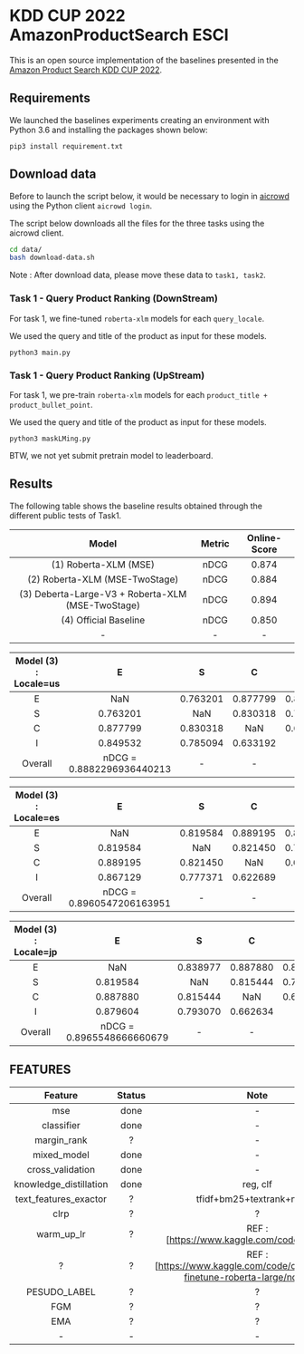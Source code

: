 # KDD CUP 2022 AmazonProductSearch ESCI
This is an open source implementation of the baselines presented in the [Amazon Product Search KDD CUP 2022](https://www.aicrowd.com/challenges/esci-challenge-for-improving-product-search).


## Requirements
We launched the baselines experiments creating an environment with Python 3.6 and installing the packages  shown below:
```
pip3 install requirement.txt
```

## Download data

Before to launch the script below, it would be necessary to login in [aicrowd](https://www.aicrowd.com/) using the Python client `aicrowd login`.

The script below downloads all the files for the three tasks using the aicrowd client.

```bash
cd data/
bash download-data.sh
```
Note : After download data, please move these data to `task1, task2`.


### Task 1 - Query Product Ranking (DownStream)

For task 1, we fine-tuned `roberta-xlm` models for each `query_locale`.

 We used the query and title of the product as input for these models.

```
python3 main.py
```

### Task 1 - Query Product Ranking (UpStream)

For task 1, we pre-train `roberta-xlm` models for each `product_title + product_bullet_point`.

 We used the query and title of the product as input for these models.

```
python3 maskLMing.py
```
BTW, we not yet submit pretrain model to leaderboard.



## Results
The following table shows the baseline results obtained through the different public tests of Task1.

| Model |  Metric  | Online-Score |
|:----:|:--------:|:-----:|
|   (1) Roberta-XLM (MSE)  | nDCG     | 0.874 |
|   (2) Roberta-XLM (MSE-TwoStage)  | nDCG     | 0.884 |
|   (3) Deberta-Large-V3 + Roberta-XLM (MSE-TwoStage)  | nDCG     | 0.894 |
|   (4) Official Baseline | nDCG | 0.850 |
|-|-|-


| Model (3) : Locale=us |  E  | S |  C | I|
|:----:|:--------:|:-----:|:-----:|:-----:|
|   E  | NaN     | 0.763201 |  0.877799 | 0.849532 |
|   S  | 0.763201     | NaN | 0.830318 |  0.785094 |
|   C  | 0.877799     | 0.830318 | NaN | 0.633192 |
|   I | 0.849532 | 0.785094 | 0.633192 | NaN
|Overall |  nDCG = 0.8882296936440213 | -|-|-|


| Model (3) : Locale=es |  E  | S |  C | I|
|:----:|:--------:|:-----:|:-----:|:-----:|
|   E  | NaN     | 0.819584 |  0.889195 | 0.867129 |
|   S  | 0.819584     | NaN | 0.821450 |  0.777371 |
|   C  | 0.889195     | 0.821450 | NaN | 0.622689 |
|   I | 0.867129 | 0.777371 | 0.622689 | NaN
|Overall |  nDCG = 0.8960547206163951 | -|-|-|



| Model (3) : Locale=jp |  E  | S |  C | I|
|:----:|:--------:|:-----:|:-----:|:-----:|
|   E  | NaN     | 0.838977 |  0.887880 | 0.879604 |
|   S  | 0.819584     | NaN | 0.815444 |  0.793070 |
|   C  | 0.887880     | 0.815444 | NaN | 0.662634 |
|   I | 0.879604 | 0.793070 | 0.662634 | NaN
|Overall |  nDCG = 0.8965548666660679 | -|-|-|



## FEATURES


| Feature |  Status  | Note | new | 
|:----:|:--------:|:-----:|:-----:|
|   mse    | done | - | -|
|   classifier  | done     | - | -|
|   margin_rank  | ?     | - | -|
|   mixed_model | done | - | -|
|   cross_validation  | done   | - |-|
|   knowledge_distillation  | done     | reg, clf | - |
|   text_features_exactor  | ?    | tfidf+bm25+textrank+ngram |  (1) |
|   clrp  |  ?     | ? |  (2) |
|   warm_up_lr  |  ?     | REF : [https://www.kaggle.com/code/chamecall/ | (3) |clrp-finetune-roberta-large/notebook] |-|
|   ?  |  ?     | REF : [https://www.kaggle.com/code/chamecall/clrp-finetune-roberta-large/notebook] |-|
|   PESUDO_LABEL  |  ?     | ? |-|
|   FGM  |  ?     | ? |-|
|   EMA  |  ?     | ? |-|
|-|-|-|-

